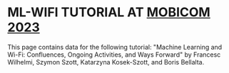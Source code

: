 # ML-WIFI TUTORIAL AT [MOBICOM 2023](https://sigmobile.org/mobicom/2023/)

This page contains data for the following tutorial: "Machine Learning and Wi-Fi: Confluences, Ongoing Activities, and Ways Forward" by Francesc Wilhelmi, Szymon Szott, Katarzyna Kosek-Szott, and Boris Bellalta.
